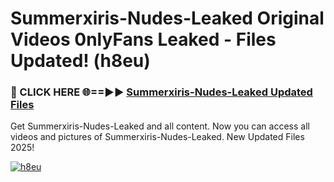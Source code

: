 # Summerxiris-Nudes-Leaked Original Videos 0nlyFans Leaked - Files Updated! (h8eu)

<h3>🔴 CLICK HERE 🌐==►► <a href="https://tinyurl.com/yc6ubb5a" rel="nofollow">Summerxiris-Nudes-Leaked Updated Files</a></h3>

Get Summerxiris-Nudes-Leaked and all content. Now you can access all videos and pictures of Summerxiris-Nudes-Leaked. New Updated Files 2025!

[![h8eu](https://i.imgur.com/7eu0CRL.gif)](https://tinyurl.com/yc6ubb5a)
